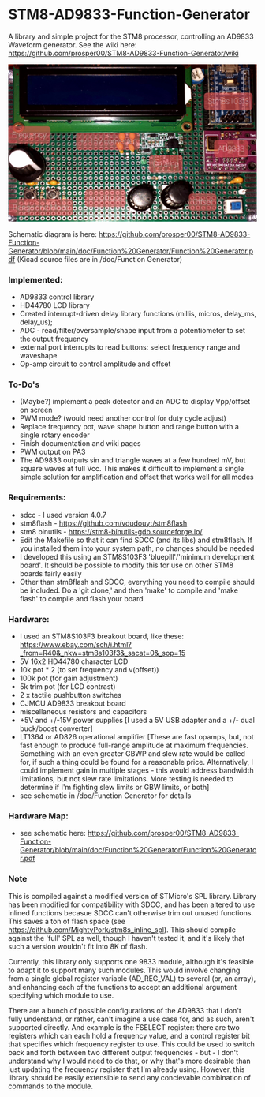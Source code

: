 # STM8-AD9833-Function-Generator
A library and simple project for the STM8 processor, controlling an AD9833 Waveform generator. See the wiki here: https://github.com/prosper00/STM8-AD9833-Function-Generator/wiki

![Prototype](20210122_142009.jpg?raw=true "Prototype")


Schematic diagram is here: https://github.com/prosper00/STM8-AD9833-Function-Generator/blob/main/doc/Function%20Generator/Function%20Generator.pdf
(Kicad source files are in /doc/Function Generator)

### Implemented:
- AD9833 control library
- HD44780 LCD library
- Created interrupt-driven delay library functions (millis, micros, delay_ms, delay_us);
- ADC - read/filter/oversample/shape input from a potentiometer to set the output frequency
- external port interrupts to read buttons: select frequency range and waveshape
- Op-amp circuit to control amplitude and offset

### To-Do's
- (Maybe?) implement a peak detector and an ADC to display Vpp/offset on screen
- PWM mode? (would need another control for duty cycle adjust)
- Replace frequency pot, wave shape button and range button with a single rotary encoder
- Finish documentation and wiki pages
- PWM output on PA3
- The AD9833 outputs sin and triangle waves at a few hundred mV, but square waves at full Vcc. This makes it difficult to implement a single simple solution for amplification and offset that works well for all modes

### Requirements:
- sdcc - I used version 4.0.7
- stm8flash - https://github.com/vdudouyt/stm8flash
- stm8 binutils - https://stm8-binutils-gdb.sourceforge.io/
- Edit the Makefile so that it can find SDCC (and its libs) and stm8flash. If you installed them into your system path, no changes should be needed
- I developed this using an STM8S103F3 'bluepill'/'minimum development board'. It should be possible to modify this for use on other STM8 boards fairly easily
- Other than stm8flash and SDCC, everything you need to compile should be included. Do a 'git clone,' and then 'make' to compile and 'make flash' to compile and flash your board

### Hardware:
 - I used an STM8S103F3 breakout board, like these: https://www.ebay.com/sch/i.html?_from=R40&_nkw=stm8s103f3&_sacat=0&_sop=15
 - 5V 16x2 HD44780 character LCD
 - 10k pot * 2 (to set frequency and v(offset))
 - 100k pot (for gain adjustment)
 - 5k trim pot (for LCD contrast)
 - 2 x tactile pushbutton switches
 - CJMCU AD9833 breakout board
 - miscellaneous resistors and capacitors
 - +5V and +/-15V power supplies [I used a 5V USB adapter and a +/- dual buck/boost converter]
 - LT1364 or AD826 operational amplifier [These are fast opamps, but, not fast enough to produce full-range amplitude at maximum frequencies. Something with an even greater GBWP and slew rate would be called for, if such a thing could be found for a reasonable price. Alternatively, I could implement gain in multiple stages - this would address bandwidth limitations, but not slew rate limitations. More testing is needed to determine if I'm fighting slew limits or GBW limits, or both]
 - see schematic in /doc/Function Generator for details

### Hardware Map:
- see schematic here: https://github.com/prosper00/STM8-AD9833-Function-Generator/blob/main/doc/Function%20Generator/Function%20Generator.pdf

### Note
This is compiled against a modified version of STMicro's SPL library. Library has been modified for compatibility with SDCC, and has been altered to use inlined functions becasue SDCC can't otherwise trim out unused functions. This saves a ton of flash space (see https://github.com/MightyPork/stm8s_inline_spl). This should compile against the 'full' SPL as well, though I haven't tested it, and it's likely that such a version wouldn't fit into 8K of flash.

Currently, this library only supports one 9833 module, although it's feasible to adapt it to support many such modules. This would involve changing from a single global register variable (AD_REG_VAL) to several (or, an array), and enhancing each of the functions to accept an additional argument specifying which module to use.

There are a bunch of possible configurations of the AD9833 that I don't fully understand, or rather, can't imagine a use case for, and as such, aren't supported directly. And example is the FSELECT register: there are two registers which can each hold a frequency value, and a control register bit that specifies which frequency register to use. This could be used to switch back and forth between two different output frequencies - but - I don't understand why I would need to do that, or why that's more desirable than just updating the frequency register that I'm already using. However, this library should be easily extensible to send any concievable combination of commands to the module.


